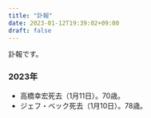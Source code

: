 ```yaml
---
title: "訃報"
date: 2023-01-12T19:39:02+09:00
draft: false
---
```


訃報です。

### 2023年

* 高橋幸宏死去（1月11日）。70歳。
* ジェフ・ベック死去（1月10日）。78歳。

